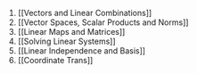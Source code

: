1. [[Vectors and Linear Combinations]]
2. [[Vector Spaces, Scalar Products and Norms]]
3. [[Linear Maps and Matrices]]
4. [[Solving Linear Systems]]
5. [[Linear Independence and Basis]]
6. [[Coordinate Trans]]
